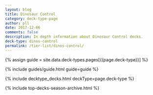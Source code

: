 ```yaml
---
layout: blog
title: Dinosaur Control
category: deck-type-page
author: pll
date: 2017-12-06
comments: false
description: In depth information about Dinosaur Control decks.
deck-type: dinos-control
permalink: /tier-list/dinos-control/ 
---
```


{% assign guide = site.data.deck-types.pages[{{page.deck-type}}] %}

{% include guides/guide.html guide=guide %}

{% include decktype_decks.html deckType=page.deck-type %}

{% include top-decks-season-archive.html %}